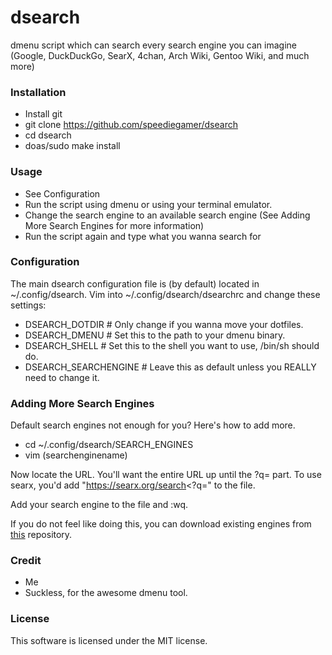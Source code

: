 # dsearch
dmenu script which can search every search engine you can imagine (Google, DuckDuckGo, SearX, 4chan, Arch Wiki, Gentoo Wiki, and much more)

### Installation
- Install git
- git clone https://github.com/speediegamer/dsearch
- cd dsearch
- doas/sudo make install

### Usage
- See Configuration
- Run the script using dmenu or using your terminal emulator.
- Change the search engine to an available search engine (See Adding More Search Engines for more information)
- Run the script again and type what you wanna search for

### Configuration
The main dsearch configuration file is (by default) located in ~/.config/dsearch.
Vim into ~/.config/dsearch/dsearchrc and change these settings:
- DSEARCH_DOTDIR # Only change if you wanna move your dotfiles.
- DSEARCH_DMENU # Set this to the path to your dmenu binary.
- DSEARCH_SHELL # Set this to the shell you want to use, /bin/sh should do.
- DSEARCH_SEARCHENGINE # Leave this as default unless you REALLY need to change it.

### Adding More Search Engines
Default search engines not enough for you? Here's how to add more.
- cd ~/.config/dsearch/SEARCH_ENGINES
- vim (searchenginename)

Now locate the URL. You'll want the entire URL up until the ?q= part.
To use searx, you'd add "https://searx.org/search<?q=" to the file.

Add your search engine to the file and :wq.

If you do not feel like doing this, you can download existing engines from [this](https://github.com/speediegamer/dsearch-engines) repository.

### Credit
- Me
- Suckless, for the awesome dmenu tool.

### License
This software is licensed under the MIT license.

